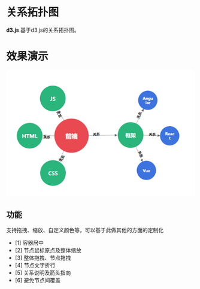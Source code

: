 # 关系拓扑图

**d3.js** 基于d3.js的关系拓扑图。

# 效果演示

<img src="./img.png" width="636"/>

<!-- ![图片alt](./img.png "图片title") -->

## 功能

支持拖拽、缩放、自定义颜色等，可以基于此做其他的方面的定制化

- [1] 容器居中
- [2] 节点鼠标原点及整体缩放
- [3] 整体拖拽、节点拖拽
- [4] 节点文字折行
- [5] 关系说明及箭头指向
- [6] 避免节点间覆盖
